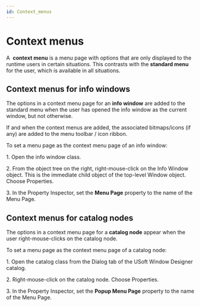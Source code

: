 ```yaml
---
id: Context_menus
---
```


# Context menus

A  **context menu** is a menu page with options that are only displayed to the runtime users in certain situations. This contrasts with the **standard menu** for the user, which is available in all situations.

## Context menus for info windows

The options in a context menu page for an **info window** are added to the standard menu when the user has opened the info window as the current window, but not otherwise.

If and when the context menus are added, the associated bitmaps/icons (if any) are added to the menu toolbar / icon ribbon.

To set a menu page as the context menu page of an info window:

1. Open the info window class.

2. From the object tree on the right, right-mouse-click on the Info Window object. This is the immediate child object of the top-level Window object. Choose Properties.

3. In the Property Inspector, set the **Menu Page** property to the name of the Menu Page.

## Context menus for catalog nodes

The options in a context menu page for a **catalog node** appear when the user right-mouse-clicks on the catalog node.

To set a menu page as the context menu page of a catalog node:

1. Open the catalog class from the Dialog tab of the USoft Window Designer catalog.

2. Right-mouse-click on the catalog node. Choose Properties.

3. In the Property Inspector, set the **Popup Menu Page** property to the name of the Menu Page.

##  